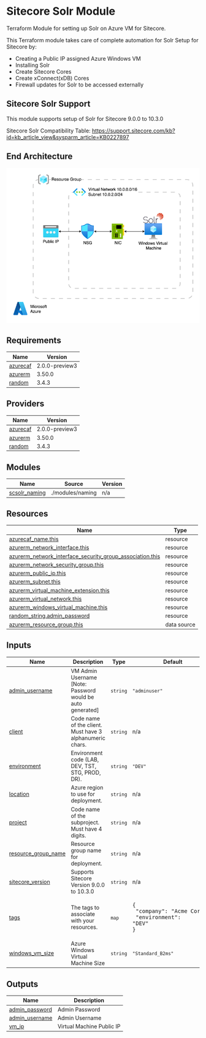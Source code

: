 # Sitecore Solr Module
Terraform Module for setting up Solr on Azure VM for Sitecore. 

This Terraform module takes care of complete automation for Solr Setup for Sitecore by:
  - Creating a Public IP assigned Azure Windows VM
  - Installing Solr
  - Create Sitecore Cores
  - Create xConnect(xDB) Cores
  - Firewall updates for Solr to be accessed externally

## Sitecore Solr Support
This module supports setup of Solr for Sitecore 9.0.0 to 10.3.0

Sitecore Solr Compatibility Table: https://support.sitecore.com/kb?id=kb_article_view&sysparm_article=KB0227897 

## End Architecture
![End Architecture](https://github.com/codeblitzmaster/terraform-azurerm-sitecoresolr/blob/main/End_Sitecore_Solr_Architecture.png?raw=true)

<!-- BEGIN_TF_DOCS -->
## Requirements

| Name | Version |
|------|---------|
| <a name="requirement_azurecaf"></a> [azurecaf](#requirement\_azurecaf) | 2.0.0-preview3 |
| <a name="requirement_azurerm"></a> [azurerm](#requirement\_azurerm) | 3.50.0 |
| <a name="requirement_random"></a> [random](#requirement\_random) | 3.4.3 |

## Providers

| Name | Version |
|------|---------|
| <a name="provider_azurecaf"></a> [azurecaf](#provider\_azurecaf) | 2.0.0-preview3 |
| <a name="provider_azurerm"></a> [azurerm](#provider\_azurerm) | 3.50.0 |
| <a name="provider_random"></a> [random](#provider\_random) | 3.4.3 |

## Modules

| Name | Source | Version |
|------|--------|---------|
| <a name="module_scsolr_naming"></a> [scsolr\_naming](#module\_scsolr\_naming) | ./modules/naming | n/a |

## Resources

| Name | Type |
|------|------|
| [azurecaf_name.this](https://registry.terraform.io/providers/aztfmod/azurecaf/2.0.0-preview3/docs/resources/name) | resource |
| [azurerm_network_interface.this](https://registry.terraform.io/providers/hashicorp/azurerm/3.50.0/docs/resources/network_interface) | resource |
| [azurerm_network_interface_security_group_association.this](https://registry.terraform.io/providers/hashicorp/azurerm/3.50.0/docs/resources/network_interface_security_group_association) | resource |
| [azurerm_network_security_group.this](https://registry.terraform.io/providers/hashicorp/azurerm/3.50.0/docs/resources/network_security_group) | resource |
| [azurerm_public_ip.this](https://registry.terraform.io/providers/hashicorp/azurerm/3.50.0/docs/resources/public_ip) | resource |
| [azurerm_subnet.this](https://registry.terraform.io/providers/hashicorp/azurerm/3.50.0/docs/resources/subnet) | resource |
| [azurerm_virtual_machine_extension.this](https://registry.terraform.io/providers/hashicorp/azurerm/3.50.0/docs/resources/virtual_machine_extension) | resource |
| [azurerm_virtual_network.this](https://registry.terraform.io/providers/hashicorp/azurerm/3.50.0/docs/resources/virtual_network) | resource |
| [azurerm_windows_virtual_machine.this](https://registry.terraform.io/providers/hashicorp/azurerm/3.50.0/docs/resources/windows_virtual_machine) | resource |
| [random_string.admin_password](https://registry.terraform.io/providers/hashicorp/random/3.4.3/docs/resources/string) | resource |
| [azurerm_resource_group.this](https://registry.terraform.io/providers/hashicorp/azurerm/3.50.0/docs/data-sources/resource_group) | data source |

## Inputs

| Name | Description | Type | Default | Required |
|------|-------------|------|---------|:--------:|
| <a name="input_admin_username"></a> [admin\_username](#input\_admin\_username) | VM Admin Username [Note: Password would be auto generated] | `string` | `"adminuser"` | no |
| <a name="input_client"></a> [client](#input\_client) | Code name of the client. Must have 3 alphanumeric chars. | `string` | n/a | yes |
| <a name="input_environment"></a> [environment](#input\_environment) | Environment code (LAB, DEV, TST, STG, PROD, DR). | `string` | `"DEV"` | no |
| <a name="input_location"></a> [location](#input\_location) | Azure region to use for deployment. | `string` | n/a | yes |
| <a name="input_project"></a> [project](#input\_project) | Code name of the subproject. Must have 4 digits. | `string` | n/a | yes |
| <a name="input_resource_group_name"></a> [resource\_group\_name](#input\_resource\_group\_name) | Resource group name for deployment. | `string` | n/a | yes |
| <a name="input_sitecore_version"></a> [sitecore\_version](#input\_sitecore\_version) | Supports Sitecore Version 9.0.0 to 10.3.0 | `string` | n/a | yes |
| <a name="input_tags"></a> [tags](#input\_tags) | The tags to associate with your resources. | `map` | <pre>{<br>  "company": "Acme Corp.",<br>  "environment": "DEV"<br>}</pre> | no |
| <a name="input_windows_vm_size"></a> [windows\_vm\_size](#input\_windows\_vm\_size) | Azure Windows Virtual Machine Size | `string` | `"Standard_B2ms"` | no |

## Outputs

| Name | Description |
|------|-------------|
| <a name="output_admin_password"></a> [admin\_password](#output\_admin\_password) | Admin Password |
| <a name="output_admin_username"></a> [admin\_username](#output\_admin\_username) | Admin Username |
| <a name="output_vm_ip"></a> [vm\_ip](#output\_vm\_ip) | Virtual Machine Public IP |
<!-- END_TF_DOCS -->